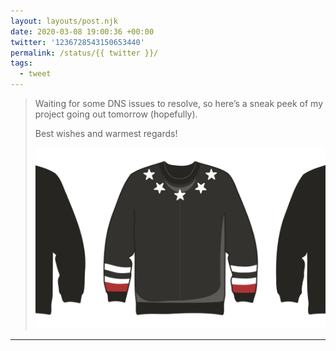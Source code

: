 ```yaml
---
layout: layouts/post.njk
date: 2020-03-08 19:00:36 +00:00
twitter: '1236728543150653440'
permalink: /status/{{ twitter }}/
tags: 
  - tweet
---
```


> Waiting for some DNS issues to resolve, so here’s a sneak peek of my project going out tomorrow (hopefully). 
> 
> Best wishes and warmest regards! 
> 
> ![A black sweater with one red and two white stripes on the lower sleeves, a ring of white stars around the collar.](/img/1236728543150653440-ESm9jX7UYAUEfhh.png)

---
